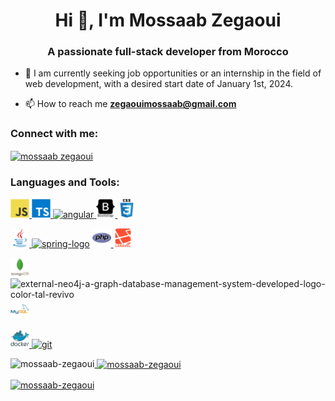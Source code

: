 <h1 align="center">Hi 👋, I'm Mossaab Zegaoui</h1>
<h3 align="center">A passionate full-stack developer from Morocco</h3>

- 🔭 I am currently seeking job opportunities or an internship in the field of web development, with a desired start date of January 1st, 2024.

- 📫 How to reach me **zegaouimossaab@gmail.com**

<h3 align="left">Connect with me:</h3>
<p align="left">
<a   target="_blank" href="https://www.linkedin.com/in/mossaab-zegaoui/" ><img align="center" src="https://raw.githubusercontent.com/rahuldkjain/github-profile-readme-generator/master/src/images/icons/Social/linked-in-alt.svg" alt="mossaab zegaoui" height="30" width="30" /></a>
</p>

<h3 align="left">Languages and Tools:</h3>
<p align="left"><a href="https://developer.mozilla.org/en-US/docs/Web/JavaScript" target="_blank" rel="noreferrer"> <img src="https://raw.githubusercontent.com/devicons/devicon/master/icons/javascript/javascript-original.svg" alt="javascript" width="30" height="30"/> </a> <a href="https://www.typescriptlang.org/" target="_blank" rel="noreferrer"> <img src="https://raw.githubusercontent.com/devicons/devicon/master/icons/typescript/typescript-original.svg" alt="typescript" width="30" height="30"/> </a><a href="https://angular.io" target="_blank" rel="noreferrer"> <img src="https://angular.io/assets/images/logos/angular/angular.svg" alt="angular" width="30" height="30"/> </a>
    <a href="https://getbootstrap.com" target="_blank" rel="noreferrer"> <img src="https://raw.githubusercontent.com/devicons/devicon/master/icons/bootstrap/bootstrap-plain-wordmark.svg" alt="bootstrap" width="30" height="30"/> </a> <a href="https://www.w3schools.com/css/" target="_blank" rel="noreferrer"> <img src="https://raw.githubusercontent.com/devicons/devicon/master/icons/css3/css3-original-wordmark.svg" alt="css3" width="30" height="30"/> </a> 

<a href="https://www.java.com" target="_blank" rel="noreferrer"> <img src="https://raw.githubusercontent.com/devicons/devicon/master/icons/java/java-original.svg" alt="java" width="30" height="30"/> </a>
<a href="https://spring.io/" target="_blank" rel="noreferrer"> <img width="30" height="30" src="https://img.icons8.com/color/48/spring-logo.png" alt="spring-logo"/></a>
  <a href="https://www.php.net" target="_blank" rel="noreferrer"> <img src="https://raw.githubusercontent.com/devicons/devicon/master/icons/php/php-original.svg" alt="php" width="30" height="30"/> </a>
  <a href="https://laravel.com/" target="_blank" rel="noreferrer"> <img src="https://raw.githubusercontent.com/devicons/devicon/master/icons/laravel/laravel-plain-wordmark.svg" alt="laravel" width="30" height="30"/> </a>

<a href="https://www.mongodb.com/" target="_blank" rel="noreferrer"> <img src="https://raw.githubusercontent.com/devicons/devicon/master/icons/mongodb/mongodb-original-wordmark.svg" alt="mongodb" width="30" height="30"/> </a> 
<img width="30" height="30" src="https://img.icons8.com/external-tal-revivo-color-tal-revivo/48/external-neo4j-a-graph-database-management-system-developed-logo-color-tal-revivo.png" alt="external-neo4j-a-graph-database-management-system-developed-logo-color-tal-revivo"/>
<a href="https://www.mysql.com/" target="_blank" rel="noreferrer"> <img src="https://raw.githubusercontent.com/devicons/devicon/master/icons/mysql/mysql-original-wordmark.svg" alt="mysql" width="30" height="30"/> </a>   </p>

<a href="https://www.docker.com/" target="_blank" rel="noreferrer"> <img src="https://raw.githubusercontent.com/devicons/devicon/master/icons/docker/docker-original-wordmark.svg" alt="docker" width="30" height="30"/> </a> <a href="https://git-scm.com/" target="_blank" rel="noreferrer"> <img src="https://www.vectorlogo.zone/logos/git-scm/git-scm-icon.svg" alt="git" width="30" height="30"/> </a> <a href="https://www.w3.org/html/" target="_blank" rel="noreferrer"> 

<p><img align="left" src="https://github-readme-stats.vercel.app/api/top-langs?username=mossaab-zegaoui&show_icons=true&locale=en&layout=compact" alt="mossaab-zegaoui" /></p>

<p>&nbsp;<img align="center" src="https://github-readme-stats.vercel.app/api?username=mossaab-zegaoui&show_icons=true&locale=en" alt="mossaab-zegaoui" /></p>

<p><img align="center" src="https://github-readme-streak-stats.herokuapp.com/?user=mossaab-zegaoui&" alt="mossaab-zegaoui" /></p>
